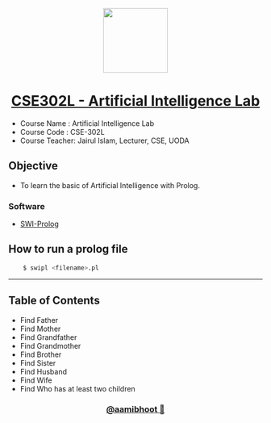 <p align="center">
  <a href="[Aami Bhoot](https://github.com/aamibhoot)">
    <img src="https://avatars.githubusercontent.com/u/114091226?s=1000" height="128">
    <h1 align="center">CSE302L - Artificial Intelligence Lab</h1>
 </h1>
  </a>
</p>

- Course Name : Artificial Intelligence Lab
- Course Code : CSE-302L
- Course Teacher: Jairul Islam,
Lecturer, CSE, UODA

## Objective

- To learn the basic of Artificial Intelligence with Prolog.


### Software

- [SWI-Prolog](https://www.swi-prolog.org/)

## How to run a prolog file
    
```bash
    $ swipl <filename>.pl
```


---
## Table of Contents

- Find Father
- Find Mother
- Find Grandfather
- Find Grandmother
- Find Brother
- Find Sister
- Find Husband
- Find Wife
- Find Who has at least two children


<h3 align="center">
   <a href="[Aami Bhoot](https://github.com/aamibhoot)">
    @aamibhoot 👻
    </a>
</h3>
